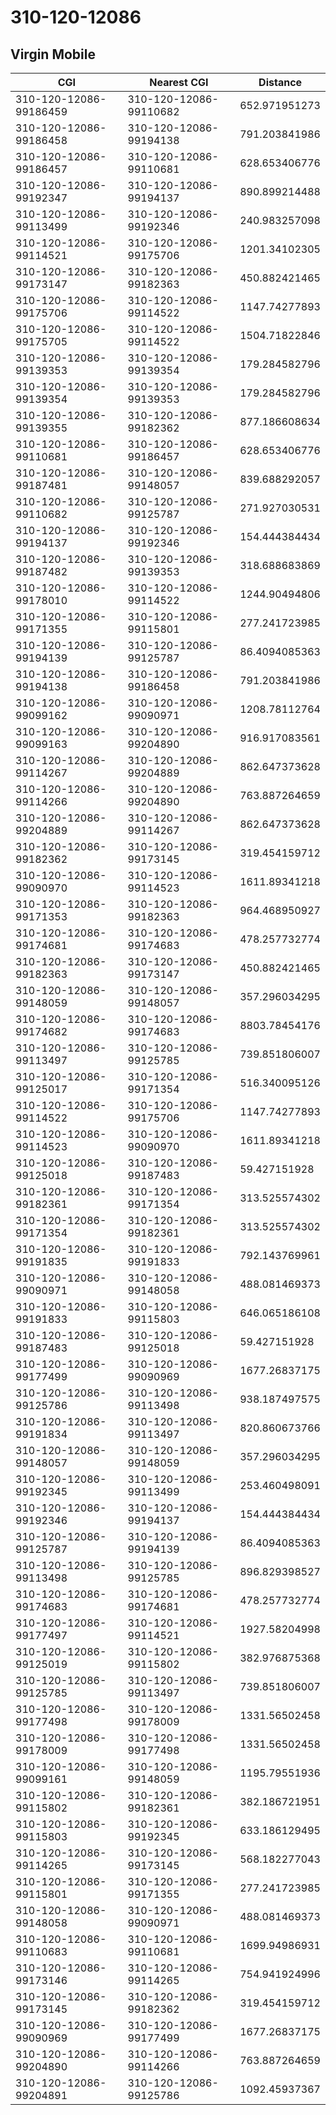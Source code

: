 # 310-120-12086
## Virgin Mobile


| CGI | Nearest CGI | Distance |
|-----|-------------|----------|
| 310-120-12086-99186459 | 310-120-12086-99110682 | 652.971951273 |
| 310-120-12086-99186458 | 310-120-12086-99194138 | 791.203841986 |
| 310-120-12086-99186457 | 310-120-12086-99110681 | 628.653406776 |
| 310-120-12086-99192347 | 310-120-12086-99194137 | 890.899214488 |
| 310-120-12086-99113499 | 310-120-12086-99192346 | 240.983257098 |
| 310-120-12086-99114521 | 310-120-12086-99175706 | 1201.34102305 |
| 310-120-12086-99173147 | 310-120-12086-99182363 | 450.882421465 |
| 310-120-12086-99175706 | 310-120-12086-99114522 | 1147.74277893 |
| 310-120-12086-99175705 | 310-120-12086-99114522 | 1504.71822846 |
| 310-120-12086-99139353 | 310-120-12086-99139354 | 179.284582796 |
| 310-120-12086-99139354 | 310-120-12086-99139353 | 179.284582796 |
| 310-120-12086-99139355 | 310-120-12086-99182362 | 877.186608634 |
| 310-120-12086-99110681 | 310-120-12086-99186457 | 628.653406776 |
| 310-120-12086-99187481 | 310-120-12086-99148057 | 839.688292057 |
| 310-120-12086-99110682 | 310-120-12086-99125787 | 271.927030531 |
| 310-120-12086-99194137 | 310-120-12086-99192346 | 154.444384434 |
| 310-120-12086-99187482 | 310-120-12086-99139353 | 318.688683869 |
| 310-120-12086-99178010 | 310-120-12086-99114522 | 1244.90494806 |
| 310-120-12086-99171355 | 310-120-12086-99115801 | 277.241723985 |
| 310-120-12086-99194139 | 310-120-12086-99125787 | 86.4094085363 |
| 310-120-12086-99194138 | 310-120-12086-99186458 | 791.203841986 |
| 310-120-12086-99099162 | 310-120-12086-99090971 | 1208.78112764 |
| 310-120-12086-99099163 | 310-120-12086-99204890 | 916.917083561 |
| 310-120-12086-99114267 | 310-120-12086-99204889 | 862.647373628 |
| 310-120-12086-99114266 | 310-120-12086-99204890 | 763.887264659 |
| 310-120-12086-99204889 | 310-120-12086-99114267 | 862.647373628 |
| 310-120-12086-99182362 | 310-120-12086-99173145 | 319.454159712 |
| 310-120-12086-99090970 | 310-120-12086-99114523 | 1611.89341218 |
| 310-120-12086-99171353 | 310-120-12086-99182363 | 964.468950927 |
| 310-120-12086-99174681 | 310-120-12086-99174683 | 478.257732774 |
| 310-120-12086-99182363 | 310-120-12086-99173147 | 450.882421465 |
| 310-120-12086-99148059 | 310-120-12086-99148057 | 357.296034295 |
| 310-120-12086-99174682 | 310-120-12086-99174683 | 8803.78454176 |
| 310-120-12086-99113497 | 310-120-12086-99125785 | 739.851806007 |
| 310-120-12086-99125017 | 310-120-12086-99171354 | 516.340095126 |
| 310-120-12086-99114522 | 310-120-12086-99175706 | 1147.74277893 |
| 310-120-12086-99114523 | 310-120-12086-99090970 | 1611.89341218 |
| 310-120-12086-99125018 | 310-120-12086-99187483 | 59.427151928 |
| 310-120-12086-99182361 | 310-120-12086-99171354 | 313.525574302 |
| 310-120-12086-99171354 | 310-120-12086-99182361 | 313.525574302 |
| 310-120-12086-99191835 | 310-120-12086-99191833 | 792.143769961 |
| 310-120-12086-99090971 | 310-120-12086-99148058 | 488.081469373 |
| 310-120-12086-99191833 | 310-120-12086-99115803 | 646.065186108 |
| 310-120-12086-99187483 | 310-120-12086-99125018 | 59.427151928 |
| 310-120-12086-99177499 | 310-120-12086-99090969 | 1677.26837175 |
| 310-120-12086-99125786 | 310-120-12086-99113498 | 938.187497575 |
| 310-120-12086-99191834 | 310-120-12086-99113497 | 820.860673766 |
| 310-120-12086-99148057 | 310-120-12086-99148059 | 357.296034295 |
| 310-120-12086-99192345 | 310-120-12086-99113499 | 253.460498091 |
| 310-120-12086-99192346 | 310-120-12086-99194137 | 154.444384434 |
| 310-120-12086-99125787 | 310-120-12086-99194139 | 86.4094085363 |
| 310-120-12086-99113498 | 310-120-12086-99125785 | 896.829398527 |
| 310-120-12086-99174683 | 310-120-12086-99174681 | 478.257732774 |
| 310-120-12086-99177497 | 310-120-12086-99114521 | 1927.58204998 |
| 310-120-12086-99125019 | 310-120-12086-99115802 | 382.976875368 |
| 310-120-12086-99125785 | 310-120-12086-99113497 | 739.851806007 |
| 310-120-12086-99177498 | 310-120-12086-99178009 | 1331.56502458 |
| 310-120-12086-99178009 | 310-120-12086-99177498 | 1331.56502458 |
| 310-120-12086-99099161 | 310-120-12086-99148059 | 1195.79551936 |
| 310-120-12086-99115802 | 310-120-12086-99182361 | 382.186721951 |
| 310-120-12086-99115803 | 310-120-12086-99192345 | 633.186129495 |
| 310-120-12086-99114265 | 310-120-12086-99173145 | 568.182277043 |
| 310-120-12086-99115801 | 310-120-12086-99171355 | 277.241723985 |
| 310-120-12086-99148058 | 310-120-12086-99090971 | 488.081469373 |
| 310-120-12086-99110683 | 310-120-12086-99110681 | 1699.94986931 |
| 310-120-12086-99173146 | 310-120-12086-99114265 | 754.941924996 |
| 310-120-12086-99173145 | 310-120-12086-99182362 | 319.454159712 |
| 310-120-12086-99090969 | 310-120-12086-99177499 | 1677.26837175 |
| 310-120-12086-99204890 | 310-120-12086-99114266 | 763.887264659 |
| 310-120-12086-99204891 | 310-120-12086-99125786 | 1092.45937367 |
